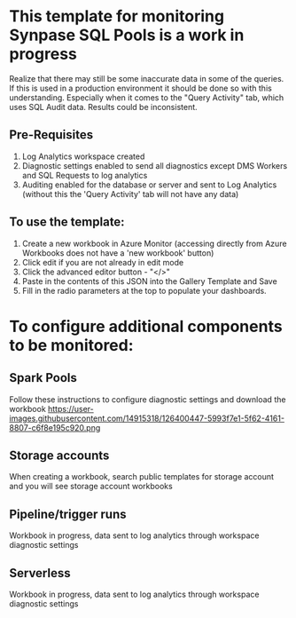 # This template for monitoring Synpase SQL Pools is a work in progress
Realize that there may still be some inaccurate data in some of the queries. If this is used in a production environment it should be done so with this understanding. Especially when it comes to the "Query Activity" tab, which uses SQL Audit data. Results could be inconsistent. 

## Pre-Requisites
1. Log Analytics workspace created
2. Diagnostic settings enabled to send all diagnostics except DMS Workers and SQL Requests to log analytics
3. Auditing enabled for the database or server and sent to Log Analytics (without this the 'Query Activity' tab will not have any data)

## To use the template:
1. Create a new workbook in Azure Monitor (accessing directly from Azure Workbooks does not have a 'new workbook' button)
2. Click edit if you are not already in edit mode
3. Click the advanced editor button - "</>"
4. Paste in the contents of this JSON into the Gallery Template and Save
5. Fill in the radio parameters at the top to populate your dashboards.

# To configure additional components to be monitored: 

## Spark Pools
Follow these instructions to configure diagnostic settings and download the workbook https://user-images.githubusercontent.com/14915318/126400447-5993f7e1-5f62-4161-8807-c6f8e195c920.png

## Storage accounts
When creating a workbook, search public templates for storage account and you will see storage account workbooks

## Pipeline/trigger runs
Workbook in progress, data sent to log analytics through workspace diagnostic settings

## Serverless
Workbook in progress, data sent to log analytics through workspace diagnostic settings
